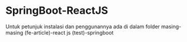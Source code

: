 # SpringBoot-ReactJS

Untuk petunjuk instalasi dan penggunannya ada di dalam folder masing-masing (fe-article)-react js
                                                                            (test)-springboot
